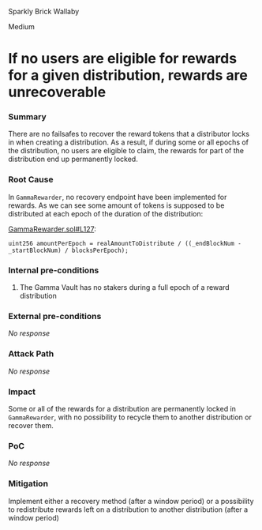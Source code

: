 Sparkly Brick Wallaby

Medium

# If no users are eligible for rewards for a given distribution, rewards are unrecoverable

### Summary

There are no failsafes to recover the reward tokens that a distributor locks in when creating a distribution. As a result, if during some or all epochs of the distribution, no users are eligible to claim, the rewards for part of the distribution end up permanently locked.

### Root Cause

In `GammaRewarder`, no recovery endpoint have been implemented for rewards. As we can see some amount of tokens is supposed to be distributed at each epoch of the duration of the distribution:

[GammaRewarder.sol#L127](https://github.com/sherlock-audit/2024-10-gamma-rewarder/blob/main/GammaRewarder/contracts/GammaRewarder.sol#L127):
```solidity
uint256 amountPerEpoch = realAmountToDistribute / ((_endBlockNum - _startBlockNum) / blocksPerEpoch);
```

### Internal pre-conditions

1. The Gamma Vault has no stakers during a full epoch of a reward distribution

### External pre-conditions

_No response_

### Attack Path

_No response_

### Impact

Some or all of the rewards for a distribution are permanently locked in `GammaRewarder`, with no possibility to recycle them to another distribution or recover them.

### PoC

_No response_

### Mitigation

Implement either a recovery method (after a window period) or a possibility to redistribute rewards left on a distribution to another distribution (after a window period)